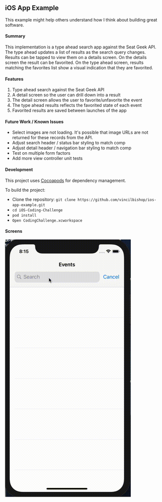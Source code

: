 ## iOS App Example

This example might help others understand how I think about building great software.

#### Summary

This implementation is a type ahead search app against the Seat Geek API. The type ahead updates a list of results as the search query changes. Results can be tapped to view them on a details screen. On the details screen the result can be favorited. On the type ahead screen, results matching the favorites list show a visual indication that they are favorited.

#### Features

1. Type ahead search against the Seat Geek API
2. A detail screen so the user can drill down into a result
3. The detail screen allows the user to favorite/unfavorite the event
4. The type ahead results reflects the favorited state of each event
5. Favorited results are saved between launches of the app

#### Future Work / Known Issues

* Select images are not loading. It's possible that image URLs are not returned for these records from the API.
* Adjust search header / status bar styling to match comp
* Adjust detail header / navigation bar styling to match comp
* Test on multiple form factors
* Add more view controller unit tests

#### Development

This project uses [Cocoapods](https://cocoapods.org/) for dependency management.

To build the project:

* Clone the repository: `git clone https://github.com/vincilbishop/ios-app-example.git`
* `cd iOS-Coding-Challenge`
* `pod install`
* `Open CodingChallenge.xcworkspace`

#### Screens

![App](examples/example.gif)
